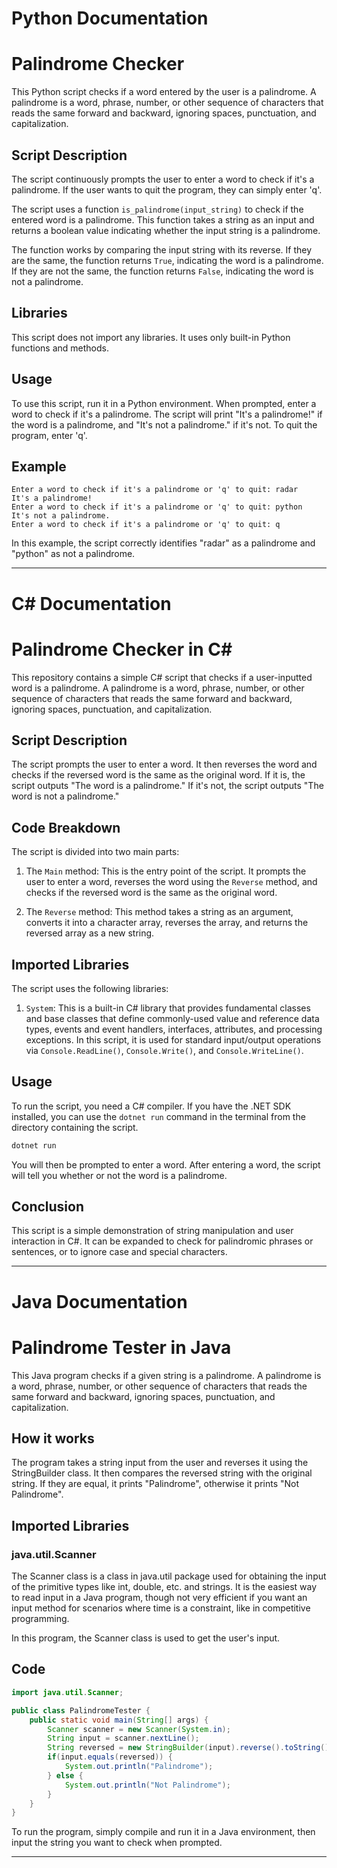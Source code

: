 # Python Documentation

# Palindrome Checker

This Python script checks if a word entered by the user is a palindrome. A palindrome is a word, phrase, number, or other sequence of characters that reads the same forward and backward, ignoring spaces, punctuation, and capitalization.

## Script Description

The script continuously prompts the user to enter a word to check if it's a palindrome. If the user wants to quit the program, they can simply enter 'q'.

The script uses a function `is_palindrome(input_string)` to check if the entered word is a palindrome. This function takes a string as an input and returns a boolean value indicating whether the input string is a palindrome.

The function works by comparing the input string with its reverse. If they are the same, the function returns `True`, indicating the word is a palindrome. If they are not the same, the function returns `False`, indicating the word is not a palindrome.

## Libraries

This script does not import any libraries. It uses only built-in Python functions and methods.

## Usage

To use this script, run it in a Python environment. When prompted, enter a word to check if it's a palindrome. The script will print "It's a palindrome!" if the word is a palindrome, and "It's not a palindrome." if it's not. To quit the program, enter 'q'.

## Example

```
Enter a word to check if it's a palindrome or 'q' to quit: radar
It's a palindrome!
Enter a word to check if it's a palindrome or 'q' to quit: python
It's not a palindrome.
Enter a word to check if it's a palindrome or 'q' to quit: q
```

In this example, the script correctly identifies "radar" as a palindrome and "python" as not a palindrome.

---

# C# Documentation

# Palindrome Checker in C#

This repository contains a simple C# script that checks if a user-inputted word is a palindrome. A palindrome is a word, phrase, number, or other sequence of characters that reads the same forward and backward, ignoring spaces, punctuation, and capitalization.

## Script Description

The script prompts the user to enter a word. It then reverses the word and checks if the reversed word is the same as the original word. If it is, the script outputs "The word is a palindrome." If it's not, the script outputs "The word is not a palindrome."

## Code Breakdown

The script is divided into two main parts:

1. The `Main` method: This is the entry point of the script. It prompts the user to enter a word, reverses the word using the `Reverse` method, and checks if the reversed word is the same as the original word.

2. The `Reverse` method: This method takes a string as an argument, converts it into a character array, reverses the array, and returns the reversed array as a new string.

## Imported Libraries

The script uses the following libraries:

1. `System`: This is a built-in C# library that provides fundamental classes and base classes that define commonly-used value and reference data types, events and event handlers, interfaces, attributes, and processing exceptions. In this script, it is used for standard input/output operations via `Console.ReadLine()`, `Console.Write()`, and `Console.WriteLine()`.

## Usage

To run the script, you need a C# compiler. If you have the .NET SDK installed, you can use the `dotnet run` command in the terminal from the directory containing the script.

```bash
dotnet run
```

You will then be prompted to enter a word. After entering a word, the script will tell you whether or not the word is a palindrome.

## Conclusion

This script is a simple demonstration of string manipulation and user interaction in C#. It can be expanded to check for palindromic phrases or sentences, or to ignore case and special characters.

---

# Java Documentation

# Palindrome Tester in Java

This Java program checks if a given string is a palindrome. A palindrome is a word, phrase, number, or other sequence of characters that reads the same forward and backward, ignoring spaces, punctuation, and capitalization.

## How it works

The program takes a string input from the user and reverses it using the StringBuilder class. It then compares the reversed string with the original string. If they are equal, it prints "Palindrome", otherwise it prints "Not Palindrome".

## Imported Libraries

### java.util.Scanner

The Scanner class is a class in java.util package used for obtaining the input of the primitive types like int, double, etc. and strings. It is the easiest way to read input in a Java program, though not very efficient if you want an input method for scenarios where time is a constraint, like in competitive programming.

In this program, the Scanner class is used to get the user's input.

## Code

```java
import java.util.Scanner;

public class PalindromeTester {
    public static void main(String[] args) {
        Scanner scanner = new Scanner(System.in);
        String input = scanner.nextLine();
        String reversed = new StringBuilder(input).reverse().toString();
        if(input.equals(reversed)) {
            System.out.println("Palindrome");
        } else {
            System.out.println("Not Palindrome");
        }
    }
}
```

To run the program, simply compile and run it in a Java environment, then input the string you want to check when prompted.

---
